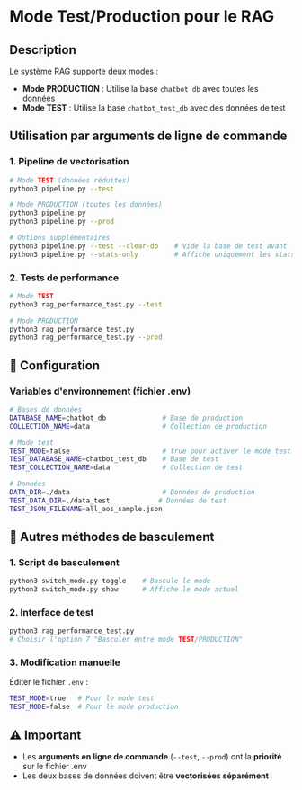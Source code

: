 # Mode Test/Production pour le RAG

## Description

Le système RAG supporte deux modes :

- **Mode PRODUCTION** : Utilise la base `chatbot_db` avec toutes les données
- **Mode TEST** : Utilise la base `chatbot_test_db` avec des données de test

## Utilisation par arguments de ligne de commande

### 1. Pipeline de vectorisation

```bash
# Mode TEST (données réduites)
python3 pipeline.py --test

# Mode PRODUCTION (toutes les données)
python3 pipeline.py
python3 pipeline.py --prod

# Options supplémentaires
python3 pipeline.py --test --clear-db    # Vide la base de test avant
python3 pipeline.py --stats-only         # Affiche uniquement les stats
```

### 2. Tests de performance

```bash
# Mode TEST
python3 rag_performance_test.py --test

# Mode PRODUCTION  
python3 rag_performance_test.py
python3 rag_performance_test.py --prod
```

## 🔧 Configuration

### Variables d'environnement (fichier .env)

```bash
# Bases de données
DATABASE_NAME=chatbot_db              # Base de production
COLLECTION_NAME=data                  # Collection de production

# Mode test
TEST_MODE=false                       # true pour activer le mode test
TEST_DATABASE_NAME=chatbot_test_db    # Base de test
TEST_COLLECTION_NAME=data             # Collection de test

# Données
DATA_DIR=./data                       # Données de production
TEST_DATA_DIR=./data_test            # Données de test
TEST_JSON_FILENAME=all_aos_sample.json
```

## 🔄 Autres méthodes de basculement

### 1. Script de basculement

```bash
python3 switch_mode.py toggle    # Bascule le mode
python3 switch_mode.py show      # Affiche le mode actuel
```

### 2. Interface de test

```bash
python3 rag_performance_test.py
# Choisir l'option 7 "Basculer entre mode TEST/PRODUCTION"
```

### 3. Modification manuelle

Éditer le fichier `.env` :
```bash
TEST_MODE=true   # Pour le mode test
TEST_MODE=false  # Pour le mode production
```

## ⚠️ Important

- Les **arguments en ligne de commande** (`--test`, `--prod`) ont la **priorité** sur le fichier .env
- Les deux bases de données doivent être **vectorisées séparément**
